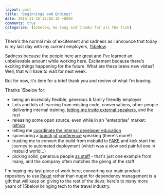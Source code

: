 ```yaml
---
layout: post
title: "Beginnings and Endings"
date: 2015-11-26 12:02:10 +0000
comments: true
categories: [15below, So long and thanks for all the fish]
---
```

There's the normal mix of excitement and sadness as I announce that today is my last day with my current employers, [15below](http://www.15below.com).

Sadness because the people here are great and I've learned an unbelievable amount while working here. Excitement because there's
exciting things happening for the future. What are these brave new vistas? Well, that will have to wait for next week.

But for now, it's time for a brief thank you and review of what I'm leaving.

Thanks 15below for:

* being an incredibly flexible, generous & family friendly employer
* Lots and lots of learning from existing code, conversations, other people delivering internal training, [letting me invite external speakers](https://twitter.com/15below_travel/status/340475764677951488), and the rest
* releasing some open source, even while in an "enterprise" market: [github](https://github.com/15below/)
* letting me [coordinate the internal developer education](http://blog.mavnn.co.uk/keeping-up-with-the-latest-hammer/)
* sponsoring a [bunch](http://blog.mavnn.co.uk/functional-programming-in-an-imperitive-world/) [of](http://blog.mavnn.co.uk/sdd-conf-2015/)
[conference](http://blog.mavnn.co.uk/lambdacon-2015/) speaking (there's more!)
* trusting me to convert the build from msbuild to [FAKE](https://github.com/fsharp/FAKE) and kick start the journey to automated deployment (which was a slow and painful one in msbuild world...)
* picking solid, generous people [as staff](https://www.facebook.com/15below/posts/829520247132711) - that's just one example from many, and the company often matches the giving of the staff

I'm hoping my last piece of work here, converting our main product repository to use [Paket](http://fsprojects.github.io/Paket/) rather than nuget for dependency management is a gift that will keep on giving to the rest of the devs; here's to many more years of 15below bringing tech to the travel industry.
